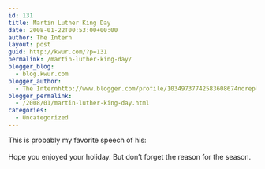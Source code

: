 ```yaml
---
id: 131
title: Martin Luther King Day
date: 2008-01-22T00:53:00+00:00
author: The Intern
layout: post
guid: http://kwur.com/?p=131
permalink: /martin-luther-king-day/
blogger_blog:
  - blog.kwur.com
blogger_author:
  - The Internhttp://www.blogger.com/profile/10349737742583608674noreply@blogger.com
blogger_permalink:
  - /2008/01/martin-luther-king-day.html
categories:
  - Uncategorized
---
```

<div class="pf-content">
  <p>
    This is probably my favorite speech of his:<br /><br />Hope you enjoyed your holiday. But don’t forget the reason for the season.
  </p>
</div>